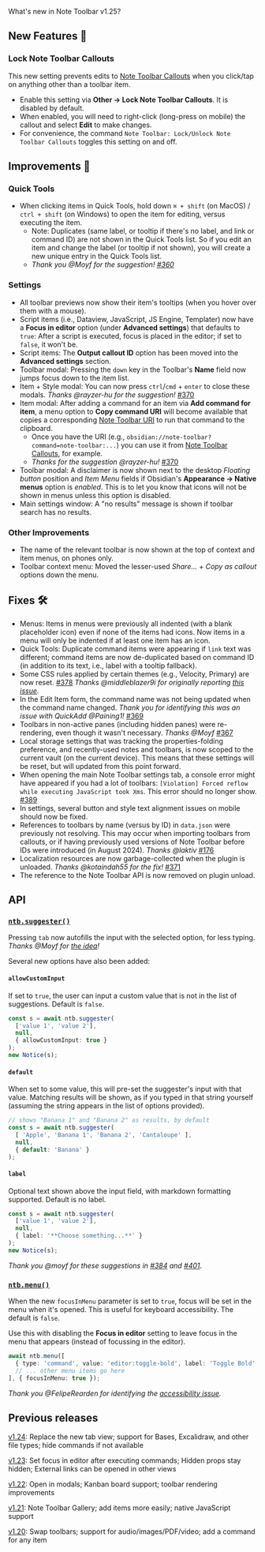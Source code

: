 What's new in Note Toolbar v1.25?

## New Features 🎉

### Lock Note Toolbar Callouts

This new setting prevents edits to [Note Toolbar Callouts](https://github.com/chrisgurney/obsidian-note-toolbar/wiki/Note-Toolbar-Callouts) when you click/tap on anything other than a toolbar item.
- Enable this setting via **Other → Lock Note Toolbar Callouts**. It is disabled by default.
- When enabled, you will need to right-click (long-press on mobile) the callout and select **Edit** to make changes.
- For convenience, the command `Note Toolbar: Lock/Unlock Note Toolbar Callouts` toggles this setting on and off.

## Improvements 🚀

### Quick Tools

- When clicking items in Quick Tools, hold down `⌘ + shift` (on MacOS) / `ctrl + shift` (on Windows) to open the item for editing, versus executing the item.
  - Note: Duplicates (same label, or tooltip if there's no label, and link or command ID) are not shown in the Quick Tools list. So if you edit an item and change the label (or tooltip if not shown), you will create a new unique entry in the Quick Tools list. 
  - _Thank you @Moyf for the suggestion! [#360](https://github.com/chrisgurney/obsidian-note-toolbar/discussions/360)_

### Settings

- All toolbar previews now show their item's tooltips (when you hover over them with a mouse).
- Script items (i.e., Dataview, JavaScript, JS Engine, Templater) now have a **Focus in editor** option (under **Advanced settings**) that defaults to `true`: After a script is executed, focus is placed in the editor; if set to `false`, it won't be.
- Script items: The **Output callout ID** option has been moved into the **Advanced settings** section.
- Toolbar modal: Pressing the `down` key in the Toolbar's **Name** field now jumps focus down to the item list.
- Item + Style modal: You can now press `ctrl`/`cmd` + `enter` to close these modals. _Thanks @rayzer-hu for the suggestion!_ [#370](https://github.com/chrisgurney/obsidian-note-toolbar/issues/370)
- Item modal: After adding a command for an item via **Add command for item**, a menu option to **Copy command URI** will become available that copies a corresponding [Note Toolbar URI](https://github.com/chrisgurney/obsidian-note-toolbar/wiki/Note-Toolbar-URIs#execute-commands) to run that command to the clipboard.
  - Once you have the URI (e.g., `obsidian://note-toolbar?command=note-toolbar:...`) you can use it from [Note Toolbar Callouts](https://github.com/chrisgurney/obsidian-note-toolbar/wiki/Note-Toolbar-Callouts), for example.
  - _Thanks for the suggestion @rayzer-hu!_ [#370](https://github.com/chrisgurney/obsidian-note-toolbar/issues/370)
- Toolbar modal: A disclaimer is now shown next to the desktop _Floating button_ position and _Item Menu_ fields if Obsidian's **Appearance → Native menus** option is _enabled_. This is to let you know that icons will not be shown in menus unless this option is disabled.
- Main settings window: A "no results" message is shown if toolbar search has no results.

### Other Improvements

- The name of the relevant toolbar is now shown at the top of context and item menus, on phones only.
- Toolbar context menu: Moved the lesser-used  _Share..._ + _Copy as callout_ options down the menu.

## Fixes 🛠️

- Menus: Items in menus were previously all indented (with a blank placeholder icon) even if none of the items had icons. Now items in a menu will only be indented if at least one item has an icon.
- Quick Tools: Duplicate command items were appearing if `link` text was different; command items are now de-duplicated based on command ID (in addition to its text, i.e., label with a tooltip fallback).
- Some CSS rules applied by certain themes (e.g., Velocity, Primary) are now reset. [#378](https://github.com/chrisgurney/obsidian-note-toolbar/issues/378) _Thanks @middleblazer9i for originally reporting [this issue](https://github.com/Gonzalo-D-Sales/obsidian-velocity/issues/71)._
- In the Edit Item form, the command name was not being updated when the command name changed. _Thank you for identifying this was an issue with QuickAdd @Paining1!_ [#369](https://github.com/chrisgurney/obsidian-note-toolbar/issues/369)
- Toolbars in non-active panes (including hidden panes) were re-rendering, even though it wasn't necessary. _Thanks @Moyf_ [#367](https://github.com/chrisgurney/obsidian-note-toolbar/issues/367)
- Local storage settings that was tracking the properties-folding preference, and recently-used notes and toolbars, is now scoped to the current vault (on the current device). This means that these settings will be reset, but will updated from this point forward.
- When opening the main Note Toolbar settings tab, a console error might have appeared if you had a lot of toolbars: `[Violation] Forced reflow while executing JavaScript took Xms`. This error should no longer show. [#389](https://github.com/chrisgurney/obsidian-note-toolbar/issues/369)
- In settings, several button and style text alignment issues on mobile should now be fixed.
- References to toolbars by name (versus by ID) in `data.json` were previously not resolving. This may occur when importing toolbars from callouts, or if having previously used versions of Note Toolbar before IDs were introduced (in August 2024). _Thanks @laktiv_ [#176](https://github.com/chrisgurney/obsidian-note-toolbar/issues/176)
- Localization resources are now garbage-collected when the plugin is unloaded. _Thanks @kotaindah55 for the fix!_ [#371](https://github.com/chrisgurney/obsidian-note-toolbar/pull/371)
- The reference to the Note Toolbar API is now removed on plugin unload.

## API

### [`ntb.suggester()`](https://github.com/chrisgurney/obsidian-note-toolbar/wiki/Note-Toolbar-API#suggester)

Pressing `tab` now autofills the input with the selected option, for less typing. _Thanks @Moyf for [the idea](https://github.com/chrisgurney/obsidian-note-toolbar/discussions/401#discussioncomment-14771751)!_

Several new options have also been added:

#### `allowCustomInput`

If set to `true`, the user can input a custom value that is not in the list of suggestions. Default is `false`.

```ts
const s = await ntb.suggester(
  ['value 1', 'value 2'], 
  null, 
  { allowCustomInput: true }
);
new Notice(s);
```

#### `default`

When set to some value, this will pre-set the suggester's input with that value. Matching results will be shown, as if you typed in that string yourself (assuming the string appears in the list of options provided).

```ts
// shows "Banana 1" and "Banana 2" as results, by default
const s = await ntb.suggester(
  [ 'Apple', 'Banana 1', 'Banana 2', 'Cantaloupe' ], 
  null,
  { default: 'Banana' }
);
```

#### `label`

Optional text shown above the input field, with markdown formatting supported. Default is no label.

```ts
const s = await ntb.suggester(
  ['value 1', 'value 2'], 
  null, 
  { label: '**Choose something...**' }
);
new Notice(s);
```

_Thank you @moyf for these suggestions in [#384](https://github.com/chrisgurney/obsidian-note-toolbar/discussions/384) and [#401](https://github.com/chrisgurney/obsidian-note-toolbar/discussions/401)_.

### [`ntb.menu()`](https://github.com/chrisgurney/obsidian-note-toolbar/wiki/Note-Toolbar-API#menu)

When the new `focusInMenu` parameter is set to `true`, focus will be set in the menu when it's opened. This is useful for keyboard accessibility. The default is `false`.

Use this with disabling the **Focus in editor** setting to leave focus in the menu that appears (instead of focussing in the editor).

```ts
await ntb.menu([
  { type: 'command', value: 'editor:toggle-bold', label: 'Toggle Bold', icon: 'bold' },
  // ... other menu items go here
], { focusInMenu: true });
```

_Thank you @FelipeRearden for identifying the [accessibility issue](https://github.com/chrisgurney/obsidian-note-toolbar/discussions/233#discussioncomment-13583653)._

## Previous releases

[v1.24](https://github.com/chrisgurney/obsidian-note-toolbar/blob/master/docs/releases/en/1.24.md): Replace the new tab view; support for Bases, Excalidraw, and other file types; hide commands if not available

[v1.23](https://github.com/chrisgurney/obsidian-note-toolbar/blob/master/docs/releases/en/1.23.md): Set focus in editor after executing commands; Hidden props stay hidden; External links can be opened in other views

[v1.22](https://github.com/chrisgurney/obsidian-note-toolbar/blob/master/docs/releases/en/1.22.md): Open in modals; Kanban board support; toolbar rendering improvements

[v1.21](https://github.com/chrisgurney/obsidian-note-toolbar/releases/tag/1.21.1): Note Toolbar Gallery; add items more easily; native JavaScript support 

[v1.20](https://github.com/chrisgurney/obsidian-note-toolbar/releases/tag/1.20.0): Swap toolbars; support for audio/images/PDF/video; add a command for any item